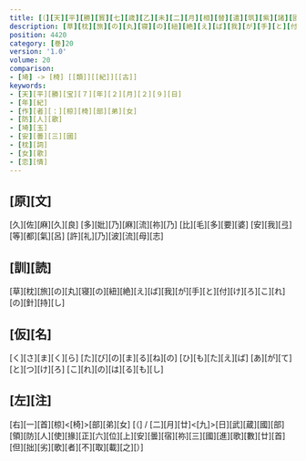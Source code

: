 ```yaml
---
title: [（][天][平][勝][寳][七][歳][乙][未][二][月][相][替][遣][筑][紫][諸][國][防][人][等][歌][）]
description: [草][枕][旅][の][丸][寝][の][紐][絶][え][ば][我][が][手][と][付][け][ろ][こ][れ][の][針][持][し]
position: 4420
category: [巻]20
version: '1.0'
volume: 20
comparison:
- [埼] -> [椅] [[類]][[紀]][[古]]
keywords:
- [天][平][勝][宝][７][年][２][月][２][９][日]
- [年][紀]
- [作][者][：][椋][椅][部][弟][女]
- [防][人][歌]
- [埼][玉]
- [安][曇][三][國]
- [枕][詞]
- [女][歌]
- [恋][情]
---
```


## [原][文]

[久][佐][麻][久][良] [多][妣][乃][麻][流][祢][乃] [比][毛][多][要][婆] [安][我][弖][等][都][氣][呂] [許][礼][乃][波][流][母][志]

## [訓][読]

[草][枕][旅][の][丸][寝][の][紐][絶][え][ば][我][が][手][と][付][け][ろ][こ][れ][の][針][持][し]

## [仮][名]

[く][さ][ま][く][ら] [た][び][の][ま][る][ね][の] [ひ][も][た][え][ば] [あ][が][て][と][つ][け][ろ] [こ][れ][の][は][る][も][し]

## [左][注]

[右][一][首][椋]<[椅]>[部][弟][女] [（] / [二][月][廿]<[九]>[日][武][蔵][國][部][領][防][人][使][掾][正][六][位][上][安][曇][宿][祢][三][國][進][歌][數][廿][首] [但][拙][劣][歌][者][不][取][載][之][）]
